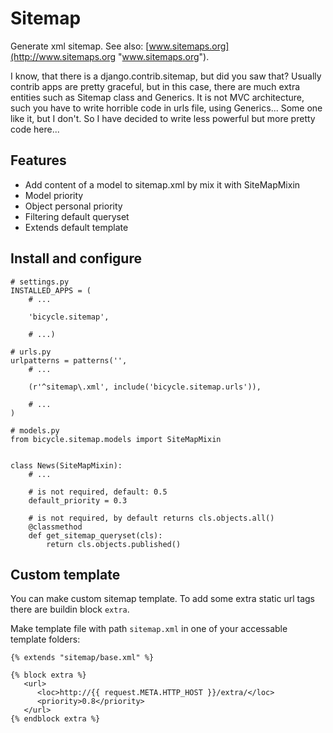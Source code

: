 # Sitemap

Generate xml sitemap. See also: [www.sitemaps.org](http://www.sitemaps.org "www.sitemaps.org").

I know, that there is a django.contrib.sitemap, but did you saw that? Usually contrib apps are pretty graceful, but
in this case, there are much extra entities such as Sitemap class and Generics. It is not MVC architecture, such you have to write
horrible code in urls file, using Generics... Some one like it, but I don't. So I have decided to write less powerful but more pretty
code here...

## Features

* Add content of a model to sitemap.xml by mix it with SiteMapMixin
* Model priority
* Object personal priority
* Filtering default queryset
* Extends default template

## Install and configure

    # settings.py
    INSTALLED_APPS = (
        # ...

        'bicycle.sitemap',
        
        # ...)

    # urls.py
    urlpatterns = patterns('',
        # ...

        (r'^sitemap\.xml', include('bicycle.sitemap.urls')),

        # ...
    )

    # models.py
    from bicycle.sitemap.models import SiteMapMixin


    class News(SiteMapMixin):
        # ...

        # is not required, default: 0.5
        default_priority = 0.3

        # is not required, by default returns cls.objects.all()
        @classmethod
        def get_sitemap_queryset(cls):
            return cls.objects.published()

## Custom template

You can make custom sitemap template. To add some extra static url tags there are buildin block `extra`.

Make template file with path `sitemap.xml` in one of your accessable template folders:

    {% extends "sitemap/base.xml" %}

    {% block extra %}
       <url>
          <loc>http://{{ request.META.HTTP_HOST }}/extra/</loc>
          <priority>0.8</priority>
       </url>
    {% endblock extra %}